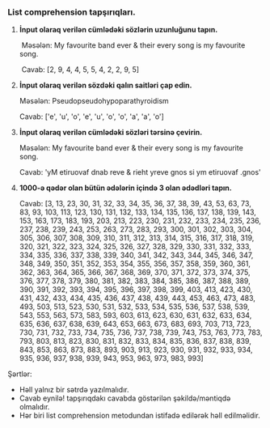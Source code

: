 ### List comprehension tapşırıqları.

1. **İnput olaraq verilən cümlədəki sözlərin uzunluğunu tapın.**
	
	​	Məsələn: My favourite band ever & their every song is my favourite song.
	
	​	Cavab: [2, 9, 4, 4, 5, 5, 4, 2, 2, 9, 5]

2. **İnput olaraq verilən sözdəki qalın saitləri çap edin.**

   Məsələn:  Pseudopseudohypoparathyroidism

   Cavab: ['e', 'u', 'o', 'e', 'u', 'o', 'o', 'a', 'a', 'o']

3. **İnput olaraq verilən cümlədəki sözləri tərsinə çevirin.**

   Məsələn: My favourite band ever & their every song is my favourite song.

   Cavab: 'yM etiruovaf dnab reve & rieht yreve gnos si ym etiruovaf .gnos'

4. **1000-ə qədər olan bütün ədələrin içində 3 olan ədədləri tapın.**

   Cavab: [3, 13, 23, 30, 31, 32, 33, 34, 35, 36, 37, 38, 39, 43, 53, 63, 73, 83, 93, 103, 113, 123, 130, 131, 132, 133, 134, 135, 136, 137, 138, 139, 143, 153, 163, 173, 183, 193, 203, 213, 223, 230, 231, 232, 233, 234, 235, 236, 237, 238, 239, 243, 253, 263, 273, 283, 293, 300, 301, 302, 303, 304, 305, 306, 307, 308, 309, 310, 311, 312, 313, 314, 315, 316, 317, 318, 319, 320, 321, 322, 323, 324, 325, 326, 327, 328, 329, 330, 331, 332, 333, 334, 335, 336, 337, 338, 339, 340, 341, 342, 343, 344, 345, 346, 347, 348, 349, 350, 351, 352, 353, 354, 355, 356, 357, 358, 359, 360, 361, 362, 363, 364, 365, 366, 367, 368, 369, 370, 371, 372, 373, 374, 375, 376, 377, 378, 379, 380, 381, 382, 383, 384, 385, 386, 387, 388, 389, 390, 391, 392, 393, 394, 395, 396, 397, 398, 399, 403, 413, 423, 430, 431, 432, 433, 434, 435, 436, 437, 438, 439, 443, 453, 463, 473, 483, 493, 503, 513, 523, 530, 531, 532, 533, 534, 535, 536, 537, 538, 539, 543, 553, 563, 573, 583, 593, 603, 613, 623, 630, 631, 632, 633, 634, 635, 636, 637, 638, 639, 643, 653, 663, 673, 683, 693, 703, 713, 723, 730, 731, 732, 733, 734, 735, 736, 737, 738, 739, 743, 753, 763, 773, 783, 793, 803, 813, 823, 830, 831, 832, 833, 834, 835, 836, 837, 838, 839, 843, 853, 863, 873, 883, 893, 903, 913, 923, 930, 931, 932, 933, 934, 935, 936, 937, 938, 939, 943, 953, 963, 973, 983, 993]



Şərtlər:

* Həll yalnız bir sətrdə yazılmalıdır.
* Cavab eynilə! tapşırıqdakı cavabda göstərilən şəkildə/məntiqdə olmalıdır.
* Hər biri list comprehension metodundan istifadə edilərək həll edilməlidir.





